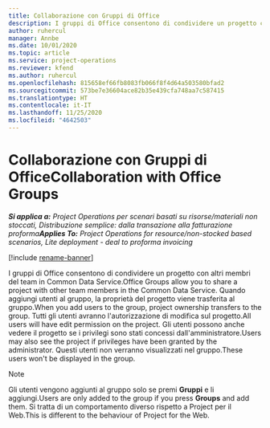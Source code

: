 ```yaml
---
title: Collaborazione con Gruppi di Office
description: I gruppi di Office consentono di condividere un progetto con altri membri del team all'interno di Common Data Service.
author: ruhercul
manager: Annbe
ms.date: 10/01/2020
ms.topic: article
ms.service: project-operations
ms.reviewer: kfend
ms.author: ruhercul
ms.openlocfilehash: 815658ef66fb8083fb066f8f4d64a503580bfad2
ms.sourcegitcommit: 573be7e36604ace82b35e439cfa748aa7c587415
ms.translationtype: HT
ms.contentlocale: it-IT
ms.lasthandoff: 11/25/2020
ms.locfileid: "4642503"
---
```

# <a name="collaboration-with-office-groups"></a><span data-ttu-id="c763d-103">Collaborazione con Gruppi di Office</span><span class="sxs-lookup"><span data-stu-id="c763d-103">Collaboration with Office Groups</span></span>

<span data-ttu-id="c763d-104">_**Si applica a:** Project Operations per scenari basati su risorse/materiali non stoccati, Distribuzione semplice: dalla transazione alla fatturazione proforma_</span><span class="sxs-lookup"><span data-stu-id="c763d-104">_**Applies To:** Project Operations for resource/non-stocked based scenarios, Lite deployment - deal to proforma invoicing_</span></span>

[!include [rename-banner](~/includes/cc-data-platform-banner.md)]

<span data-ttu-id="c763d-105">I gruppi di Office consentono di condividere un progetto con altri membri del team in Common Data Service.</span><span class="sxs-lookup"><span data-stu-id="c763d-105">Office Groups allow you to share a project with other team members in the Common Data Service.</span></span> <span data-ttu-id="c763d-106">Quando aggiungi utenti al gruppo, la proprietà del progetto viene trasferita al gruppo.</span><span class="sxs-lookup"><span data-stu-id="c763d-106">When you add users to the group, project ownership transfers to the group.</span></span> <span data-ttu-id="c763d-107">Tutti gli utenti avranno l'autorizzazione di modifica sul progetto.</span><span class="sxs-lookup"><span data-stu-id="c763d-107">All users will have edit permission on the project.</span></span> <span data-ttu-id="c763d-108">Gli utenti possono anche vedere il progetto se i privilegi sono stati concessi dall'amministratore.</span><span class="sxs-lookup"><span data-stu-id="c763d-108">Users may also see the project if privileges have been granted by the administrator.</span></span> <span data-ttu-id="c763d-109">Questi utenti non verranno visualizzati nel gruppo.</span><span class="sxs-lookup"><span data-stu-id="c763d-109">These users won't be displayed in the group.</span></span>

> [!NOTE] 
> <span data-ttu-id="c763d-110">Gli utenti vengono aggiunti al gruppo solo se premi **Gruppi** e li aggiungi.</span><span class="sxs-lookup"><span data-stu-id="c763d-110">Users are only added to the group if you press **Groups** and add them.</span></span> <span data-ttu-id="c763d-111">Si tratta di un comportamento diverso rispetto a Project per il Web.</span><span class="sxs-lookup"><span data-stu-id="c763d-111">This is different to the behaviour of Project for the Web.</span></span> 

